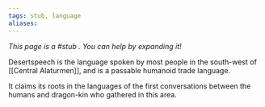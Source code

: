 ```yaml
---
tags: stub, language
aliases:
---
```


*This page is a #stub . You can help by expanding it!*

Desertspeech is the language spoken by most people in the south-west of [[Central Alaturmen]], and is a passable humanoid trade language.

It claims its roots in the languages of the first conversations between the humans and dragon-kin who gathered in this area.